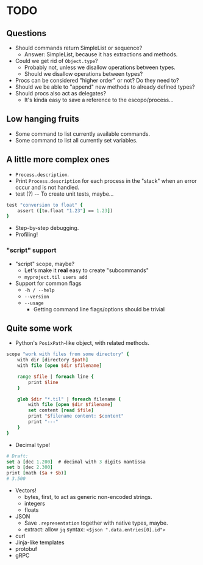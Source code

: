 # TODO

## Questions

* Should commands return SimpleList or sequence?
    * Answer: SimpleList, because it has extractions and methods.
* Could we get rid of `Object.type`?
    * Probably not, unless we disallow operations between types.
    * Should we disallow operations between types?
* Procs can be considered "higher order" or not? Do they need to?
* Should we be able to "append" new methods to already defined types?
* Should procs also act as delegates?
    * It's kinda easy to save a reference to the escopo/process...

## Low hanging fruits

* Some command to list currently available commands.
* Some command to list all currently set variables.

## A little more complex ones

* `Process.description`.
* Print `Process.description` for each process in the "stack" when an
  error occur and is not handled.
* test (?) -- To create unit tests, maybe...

```tcl
test "conversion to float" {
    assert ([to.float "1.23"] == 1.23])
}
```

* Step-by-step debugging.
* Profiling!

### "script" support

* "script" scope, maybe?
    * Let's make it **real** easy to create "subcommands"
    * `myproject.til users add`
* Support for common flags
    * `-h / --help`
    * `--version`
    * `--usage`
        * Getting command line flags/options should be trivial

## Quite some work

* Python's `PosixPath`-like object, with related methods.

```tcl
scope "work with files from some directory" {
    with dir [directory $path]
    with file [open $dir $filename]

    range $file | foreach line {
        print $line
    }

    glob $dir "*.til" | foreach filename {
        with file [open $dir $filename]
        set content [read $file]
        print "$filename content: $content"
        print "---"
    }
}
```

* Decimal type!

```tcl
# Draft:
set a [dec 1.200]  # decimal with 3 digits mantissa
set b [dec 2.300]
print [math ($a + $b)]
# 3.500
```

* Vectors!
    * bytes, first, to act as generic non-encoded strings.
    * integers
    * floats
* JSON
    * Save `.representation` together with native types, maybe.
    * extract: allow `jq` syntax: `<$json ".data.entries[0].id">`
* curl
* Jinja-like templates
* protobuf
* gRPC


